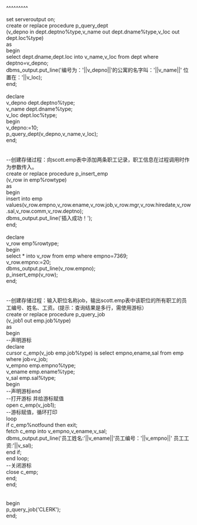
<BlogInfo title="oracle练习" author="白日梦想猿" pv=0 read_times=0 pre_cost_time=67 category="数据库编程" tag_list="['oracle']" create_time="2021.10.28 11:31:04.476063" update_time="2021.10.28 11:31:04" />

^^^^^^^^^
<p>set serveroutput on;<br>create or replace procedure p_query_dept<br>(v_depno in dept.deptno%type,v_name out dept.dname%type,v_loc out dept.loc%type)<br>as <br>begin<br>select dept.dname,dept.loc into v_name,v_loc from dept where deptno=v_depno;<br>dbms_output.put_line('编号为：'||v_depno||'的公寓的名字叫：'||v_name||' 位置在：'||v_loc);<br>end;<br><br>declare<br>v_depno dept.deptno%type;<br>v_name dept.dname%type;<br>v_loc dept.loc%type;<br>begin<br>v_depno:=10;<br>p_query_dept(v_depno,v_name,v_loc);<br>end;<br><br><br>--创建存储过程：向scott.emp表中添加两条职工记录，职工信息在过程调用时作为参数传入。<br>create or replace procedure p_insert_emp<br>(v_row in emp%rowtype)<br>as<br>begin<br>insert into emp values(v_row.empno,v_row.ename,v_row.job,v_row.mgr,v_row.hiredate,v_row.sal,v_row.comm,v_row.deptno);<br>dbms_output.put_line('插入成功！');<br>end;<br><br>declare<br>v_row emp%rowtype;<br>begin<br>select * into v_row from emp where empno=7369;<br>v_row.empno:=20;<br>dbms_output.put_line(v_row.empno);<br>p_insert_emp(v_row);<br>end;<br><br><br>--创建存储过程：输入职位名称job，输出scott.emp表中该职位的所有职工的员工编号、姓名、工资。(提示：查询结果是多行，需使用游标）<br>create or replace procedure p_query_job<br>(v_job1 out emp.job%type)<br>as<br>begin<br>--声明游标<br>declare<br>cursor c_emp(v_job emp.job%type) is select empno,ename,sal from emp where job=v_job;<br>v_empno emp.empno%type;<br>v_ename emp.ename%type;<br>v_sal emp.sal%type;<br>begin<br>--声明游标end<br>--打开游标 并给游标赋值<br>open c_emp(v_job1);<br>--游标赋值，循环打印<br>loop <br>if c_emp%notfound then exit;<br>fetch c_emp into v_empno,v_ename,v_sal;<br>dbms_output.put_line('员工姓名:'||v_ename||'员工编号：'||v_empno||' 员工工资:'||v_sal); <br>end if;<br>end loop;<br>--关闭游标<br>close c_emp;<br>end;<br>end;<br><br><br>begin<br>p_query_job('CLERK');<br>end;<br><br><br><br><br><br><br><br><br><br><br><br><br><br><br><br><br><br><br><br><br><br><br><br>​<br></p>
